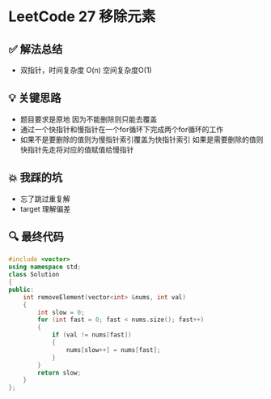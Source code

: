 # LeetCode 27 移除元素

## ✅ 解法总结

- 双指针，时间复杂度 O(n) 空间复杂度O(1)

## 💡 关键思路

- 题目要求是原地 因为不能删除则只能去覆盖
- 通过一个快指针和慢指针在一个for循环下完成两个for循环的工作
- 如果不是要删除的值则为慢指针索引覆盖为快指针索引 如果是需要删除的值则快指针先走将对应的值赋值给慢指针

## 💥 我踩的坑

- 忘了跳过重复解
- target 理解偏差

## 🔍 最终代码

```cpp
#include <vector>
using namespace std;
class Solution
{
public:
    int removeElement(vector<int> &nums, int val)
    {
        int slow = 0;
        for (int fast = 0; fast < nums.size(); fast++)
        {
            if (val != nums[fast])
            {
                nums[slow++] = nums[fast];
            }
        }
        return slow;
    }
};
```
